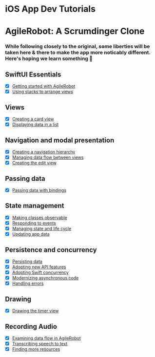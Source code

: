 # iOS App Dev Tutorials

# AgileRobot: A Scrumdinger Clone

### While following closely to the original, some liberties will be taken here & there to make the app more noticably different. Here's hoping we learn something 🥂

## SwiftUI Essentials
- [x] [Getting started with AgileRobot](https://developer.apple.com/tutorials/app-dev-training/getting-started-with-scrumdinger)
- [x] [Using stacks to arrange views](https://developer.apple.com/tutorials/app-dev-training/using-stacks-to-arrange-views)

## Views
- [x] [Creating a card view](https://developer.apple.com/tutorials/app-dev-training/creating-a-card-view)
- [x] [Displaying data in a list](https://developer.apple.com/tutorials/app-dev-training/displaying-data-in-a-list)

## Navigation and modal presentation
- [x] [Creating a navigation hierarchy](https://developer.apple.com/tutorials/app-dev-training/creating-a-navigation-hierarchy)
- [x] [Managing data flow between views](https://developer.apple.com/tutorials/app-dev-training/managing-data-flow-between-views)
- [x] [Creating the edit view](https://developer.apple.com/tutorials/app-dev-training/creating-the-edit-view)

## Passing data
- [x] [Passing data with bindings](https://developer.apple.com/tutorials/app-dev-training/passing-data-with-bindings)

## State management
- [x] [Making classes observable](https://developer.apple.com/tutorials/app-dev-training/making-classes-observable)
- [x] [Responding to events](https://developer.apple.com/tutorials/app-dev-training/responding-to-events)
- [x] [Managing state and life cycle](https://developer.apple.com/tutorials/app-dev-training/managing-state-and-life-cycle)
- [x] [Updating app data](https://developer.apple.com/tutorials/app-dev-training/updating-app-data)

## Persistence and concurrency
- [x] [Persisting data](https://developer.apple.com/tutorials/app-dev-training/persisting-data)
- [x] [Adopting new API features](https://developer.apple.com/tutorials/app-dev-training/adopting-new-api-features)
- [x] [Adopting Swift concurrency](https://developer.apple.com/tutorials/app-dev-training/adopting-swift-concurrency)
- [x] [Modernizing asynchronous code](https://developer.apple.com/tutorials/app-dev-training/modernizing-asynchronous-code)
- [x] [Handling errors](https://developer.apple.com/tutorials/app-dev-training/handling-errors)

## Drawing
- [x] [Drawing the timer view](https://developer.apple.com/tutorials/app-dev-training/drawing-the-timer-view)

## Recording Audio
- [x] [Examining data flow in AgileRobot](https://developer.apple.com/tutorials/app-dev-training/examining-data-flow-in-scrumdinger)
- [x] [Transcribing speech to text](https://developer.apple.com/tutorials/app-dev-training/transcribing-speech-to-text)
- [x] [Finding more resources](https://developer.apple.com/tutorials/app-dev-training/finding-more-resources)